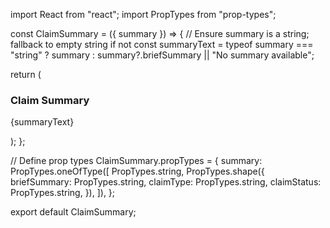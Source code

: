 import React from "react";
import PropTypes from "prop-types";

const ClaimSummary = ({ summary }) => {
  // Ensure summary is a string; fallback to empty string if not
  const summaryText =
    typeof summary === "string"
      ? summary
      : summary?.briefSummary || "No summary available";

  return (
    <div className="claim-summary-container">
      <h3>Claim Summary</h3>
      <p>{summaryText}</p>
    </div>
  );
};

// Define prop types
ClaimSummary.propTypes = {
  summary: PropTypes.oneOfType([
    PropTypes.string,
    PropTypes.shape({
      briefSummary: PropTypes.string,
      claimType: PropTypes.string,
      claimStatus: PropTypes.string,
    }),
  ]),
};

export default ClaimSummary;
